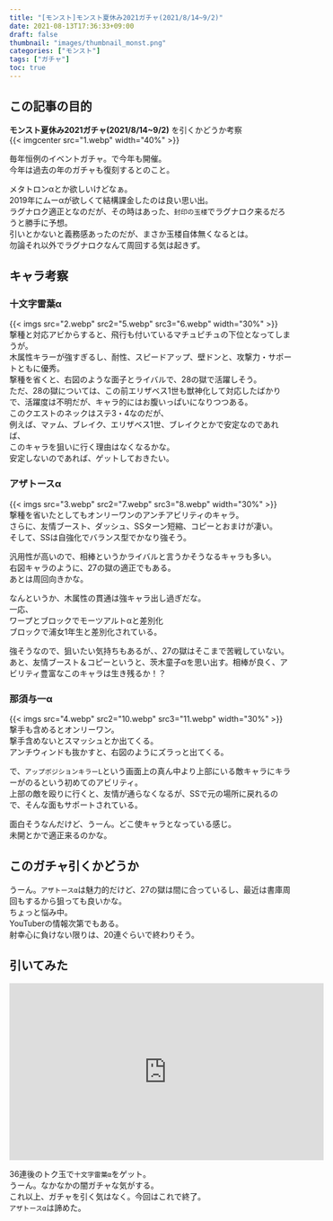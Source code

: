 ```yaml
---
title: "[モンスト]モンスト夏休み2021ガチャ(2021/8/14~9/2)"
date: 2021-08-13T17:36:33+09:00
draft: false
thumbnail: "images/thumbnail_monst.png"
categories: ["モンスト"]
tags: ["ガチャ"]
toc: true
---
```


## この記事の目的
**モンスト夏休み2021ガチャ(2021/8/14~9/2)**
を引くかどうか考察  
{{< imgcenter src="1.webp" width="40%" >}}
  
毎年恒例のイベントガチャ。で今年も開催。  
今年は過去の年のガチャも復刻するとのこと。  
  
メタトロンαとか欲しいけどなぁ。  
2019年にムーαが欲しくて結構課金したのは良い思い出。  
ラグナロク適正となのだが、その時はあった、`封印の玉楼`でラグナロク来るだろうと勝手に予想。  
引いとかないと義務感あったのだが、まさか玉楼自体無くなるとは。  
勿論それ以外でラグナロクなんて周回する気は起きず。  
  

## キャラ考察
### 十文字雷葉α
{{< imgs src="2.webp" src2="5.webp" src3="6.webp" width="30%" >}}  
撃種と対応アビからすると、飛行も付いているマチュピチュの下位となってしまうが。  
木属性キラーが強すぎるし、耐性、スピードアップ、壁ドンと、攻撃力・サポートともに優秀。  
撃種を省くと、右図のような面子とライバルで、28の獄で活躍しそう。  
ただ、28の獄については、この前エリザベス1世も獣神化して対応したばかりで、活躍度は不明だが、キャラ的にはお腹いっぱいになりつつある。  
このクエストのネックはステ3・4なのだが、  
例えば、マァム、ブレイク、エリザベス1世、ブレイクとかで安定なのであれば、  
このキャラを狙いに行く理由はなくなるかな。  
安定しないのであれば、ゲットしておきたい。  
  

### アザトースα
{{< imgs src="3.webp" src2="7.webp" src3="8.webp" width="30%" >}}  
撃種を省いたとしてもオンリーワンのアンチアビリティのキャラ。  
さらに、友情ブースト、ダッシュ、SSターン短縮、コピーとおまけが凄い。  
そして、SSは自強化でバランス型でかなり強そう。  
  
汎用性が高いので、相棒というかライバルと言うかそうなるキャラも多い。  
右図キャラのように、27の獄の適正でもある。  
あとは周回向きかな。  
  
なんというか、木属性の貫通は強キャラ出し過ぎだな。  
一応、  
ワープとブロックでモーツアルトαと差別化  
ブロックで浦女1年生と差別化されている。  
  
強そうなので、狙いたい気持ちもあるが、、27の獄はそこまで苦戦していない。  
あと、友情ブースト＆コピーというと、茨木童子αを思い出す。相棒が良く、アビリティ豊富なこのキャラは生き残るか！？  
  

### 那須与一α
{{< imgs src="4.webp" src2="10.webp" src3="11.webp" width="30%" >}}  
撃手も含めるとオンリーワン。  
撃手含めないとスマッシュとか出てくる。  
アンチウィンドも抜かすと、右図のようにズラっと出てくる。  
  
で、`アップボジションキラーL`という画面上の真ん中より上部にいる敵キャラにキラーがのるという初めてのアビリティ。  
上部の敵を殴りに行くと、友情が通らなくなるが、SSで元の場所に戻れるので、そんな面もサポートされている。  
  
面白そうなんだけど、うーん。どこ使キャラとなっている感じ。  
未開とかで適正来るのかな。  
  

## このガチャ引くかどうか
うーん。`アザトースα`は魅力的だけど、27の獄は間に合っているし、最近は書庫周回もするから狙っても良いかな。  
ちょっと悩み中。  
YouTuberの情報次第でもある。    
射幸心に負けない限りは、20連ぐらいで終わりそう。  

  

## 引いてみた
<iframe width="560" height="315" src="https://www.youtube.com/embed/l1iUGSof-Zo" frameborder="0" allow="accelerometer; autoplay; clipboard-write; encrypted-media; gyroscope; picture-in-picture" allowfullscreen></iframe>
  
36連後のトク玉で`十文字雷葉α`をゲット。  
うーん。なかなかの闇ガチャな気がする。  
これ以上、ガチャを引く気はなく。今回はこれで終了。  
`アザトースα`は諦めた。  
  
